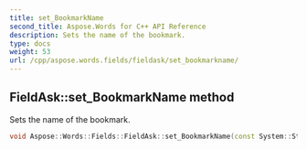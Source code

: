 ```yaml
---
title: set_BookmarkName
second_title: Aspose.Words for C++ API Reference
description: Sets the name of the bookmark.
type: docs
weight: 53
url: /cpp/aspose.words.fields/fieldask/set_bookmarkname/
---
```

## FieldAsk::set_BookmarkName method


Sets the name of the bookmark.

```cpp
void Aspose::Words::Fields::FieldAsk::set_BookmarkName(const System::String &value)
```

